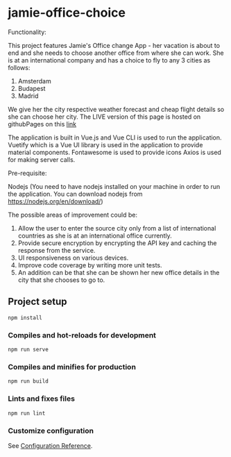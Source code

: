 # jamie-office-choice

Functionality:

This project features Jamie's Office change App - her vacation is about to end and she needs to choose another office from where she can work. She is at an international company and has a choice to fly to any 3 cities as follows:

1. Amsterdam
2. Budapest
3. Madrid

We give her the city respective weather forecast and cheap flight details so she can choose her city.
The LIVE version of this page is hosted on githubPages on this [link](https://1274558.github.io/Jamie_Vacation/index.html)

The application is built in Vue.js and Vue CLI is used to run the application.
Vuetify which is a Vue UI library is used in the application to provide material components.
Fontawesome is used to provide icons
Axios is used for making server calls.

Pre-requisite:

Nodejs (You need to have nodejs installed on your machine in order to run the application. You can download nodejs from https://nodejs.org/en/download/)

The possible areas of improvement could be:

1. Allow the user to enter the source city only from a list of international countries as she is at an international office currently.
2. Provide secure encryption by encrypting the API key and caching the response from the service.
3. UI responsiveness on various devices.
4. Improve code coverage by writing more unit tests.
5. An addition can be that she can be shown her new office details in the city that she chooses to go to.

## Project setup
```
npm install
```

### Compiles and hot-reloads for development
```
npm run serve
```

### Compiles and minifies for production
```
npm run build
```

### Lints and fixes files
```
npm run lint
```

### Customize configuration
See [Configuration Reference](https://cli.vuejs.org/config/).
